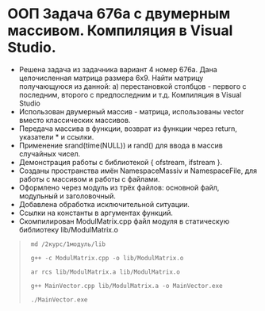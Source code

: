 # ООП Задача 676а с двумерным массивом. Компиляция в Visual Studio.
- Решена задача из задачника вариант 4 номер 676а.
Дана целочисленная матрица размера 6х9. Найти матрицу получающуюся из данной:
a) перестановкой столбцов - первого с последним, второго с предпоследним и т.д. Компиляция в Visual Studio
- Использован двумерный массив - матрица, использованы vector вместо классических массивов.
- Передача массива в функции, возврат из функции через return, указатели * и ссылки.
- Применение srand(time(NULL)) и rand() для ввода в массив случайных чисел.
- Демонстрация работы с библиотекой <fstream> { ofstream, ifstream }.
- Созданы пространства имён NamespaceMassiv и NamespaceFile, для работы с массивом и работы с файлами.
- Оформлено через модуль из трёх файлов: основной файл, модульный и заголовочный.
- Добавлена обработка исключительной ситуации.
- Ссылки на константы в аргументах функций.
- Скомпилирован ModulMatrix.cpp файл модуля в статическую библиотеку lib/ModulMatrix.o
>      md /2курс/1модуль/lib
> 
>      g++ -c ModulMatrix.cpp -o lib/ModulMatrix.o
> 
>      ar rcs lib/ModulMatrix.a lib/ModulMatrix.o
> 
>      g++ MainVector.cpp lib/ModulMatrix.a -o MainVector.exe
> 
>      ./MainVector.exe


